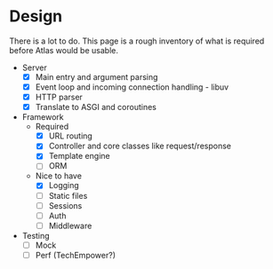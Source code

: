 Design
======

There is a lot to do.
This page is a rough inventory
of what is required
before Atlas would be usable.

* Server
  * [x] Main entry and argument parsing
  * [x] Event loop and incoming connection handling - libuv
  * [x] HTTP parser
  * [x] Translate to ASGI and coroutines
* Framework
  * Required
    * [x] URL routing
    * [x] Controller and core classes like request/response
    * [x] Template engine
    * [ ] ORM
  * Nice to have
    * [x] Logging
    * [ ] Static files
    * [ ] Sessions
    * [ ] Auth
    * [ ] Middleware
* Testing
  * [ ] Mock
  * [ ] Perf (TechEmpower?)
